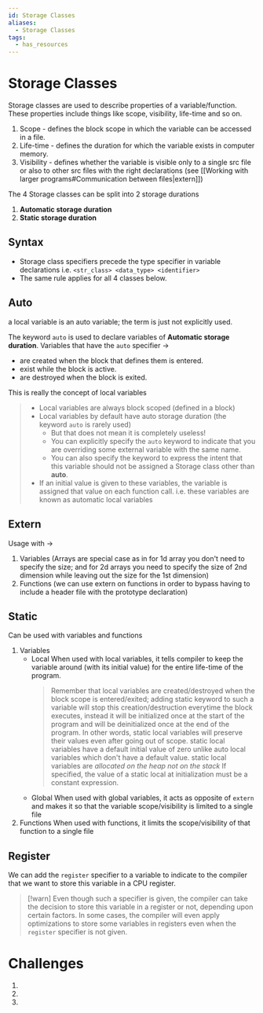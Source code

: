 ```yaml
---
id: Storage Classes
aliases:
  - Storage Classes
tags:
  - has_resources
---
```


# Storage Classes

Storage classes are used to describe properties of a variable/function.
These properties include things like scope, visibility, life-time and so on.
1. Scope - defines the block scope in which the variable can be accessed in a file.
2. Life-time - defines the duration for which the variable exists in computer memory.
3. Visibility - defines whether the variable is visible only to a single src file or also to other src files with the right declarations (see [[Working with larger programs#Communication between files|extern]])

The 4 Storage classes can be split into 2 storage durations
1. **Automatic storage duration**
2. **Static storage duration**

## Syntax
- Storage class specifiers precede the type specifier in variable declarations i.e. `<str_class> <data_type> <identifier>`
- The same rule applies for all 4 classes below.

## Auto 
a local variable is an auto variable; the term is just not explicitly used.

The keyword `auto` is used to declare variables of **Automatic storage duration**.
Variables that have the `auto` specifier ->
- are created when the block that defines them is entered.
- exist while the block is active.
- are destroyed when the block is exited.

This is really the concept of local variables
> - Local variables are always block scoped (defined in a block)
> - Local variables by default have auto storage duration (the keyword `auto` is rarely used)
>   - But that does not mean it is completely useless!
>   - You can explicitly specify the `auto` keyword to indicate that you are overriding some external variable with the same name.
>   - You can also specify the keyword to express the intent that this variable should not be assigned a Storage class other than **auto**.
> - If an initial value is given to these variables, the variable is assigned that value on each function call.
> i.e. these variables are known as automatic local variables

## Extern
Usage with ->
1. Variables (Arrays are special case as in for 1d array you don't need to specify the size; and for 2d arrays you need to specify the size of 2nd dimension while leaving out the size for the 1st dimension)
2. Functions (we can use extern on functions in order to bypass having to include a header file with the prototype declaration)

## Static
Can be used with variables and functions
1. Variables
   - Local
     When used with local variables, it tells compiler to keep the variable around (with its initial value) for the entire life-time of the program.
     > Remember that local variables are created/destroyed when the block scope is entered/exited; adding static keyword to such a variable will stop this creation/destruction everytime the block executes, instead it will be initialized once at the start of the program and will be deinitialized once at the end of the program.
     > In other words, static local variables will preserve their values even after going out of scope.
     > static local variables have a default initial value of zero unlike auto local variables which don't have a default value.
     > static local variables are *allocated on the heap not on the stack*
     > If specified, the value of a static local at initialization must be a constant expression.
   - Global
     When used with global variables, it acts as opposite of `extern` and makes it so that the variable scope/visibility is limited to a single file
2. Functions
   When used with functions, it limits the scope/visibility of that function to a single file

## Register
We can add the `register` specifier to a variable to indicate to the compiler that we want to store this variable in a CPU register.
> [!warn]
> Even though such a specifier is given, the compiler can take the decision to store this variable in a register or not, depending upon certain factors.
> In some cases, the compiler will even apply optimizations to store some variables in registers even when the `register` specifier is not given.

# Challenges
<!-- TODO: fill up -->
1.
2.
3.
